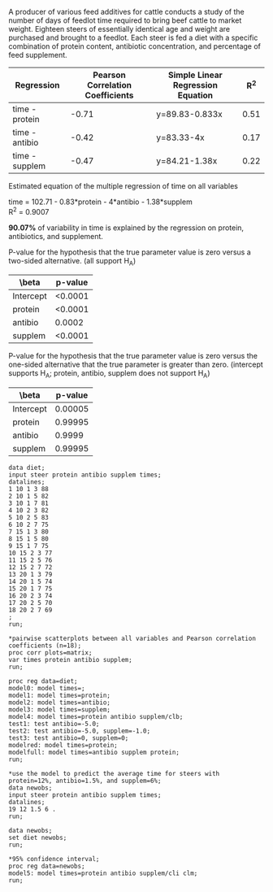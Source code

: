 A producer of various feed additives for cattle conducts a study of the number of days of
feedlot time required to bring beef cattle to market weight. Eighteen steers of essentially identical
age and weight are purchased and brought to a feedlot. Each steer is fed a diet with a specific
combination of protein content, antibiotic concentration, and percentage of feed supplement.


| Regression |  Pearson Correlation Coefficients  |  Simple Linear Regression Equation  |  R<sup>2</sup>  |   
|----------|----|----|----|    
|time - protein   |  -0.71  | y=89.83-0.833x   |  0.51  |    
|time - antibio   |  -0.42  |  y=83.33-4x  |  0.17   |   
|time - supplem   |  -0.47  | y=84.21-1.38x   |  0.22  |    

Estimated equation of the multiple regression of time on all variables   

time = 102.71 - 0.83\*protein - 4\*antibio - 1.38\*supplem   
R<sup>2</sup> = 0.9007

**90.07%** of variability in time is explained by the regression on protein, antibiotics, and supplement.

P-value for the hypothesis that the true parameter value is zero versus a two-sided alternative. (all support H<sub>A</sub>)

| \beta | p-value |
|-------|---------|
|Intercept|  <0.0001 |
|protein| <0.0001 |
|antibio| 0.0002 |
|supplem| <0.0001 |

P-value for the hypothesis that the true parameter value is zero versus the one-sided alternative that the true parameter is greater than zero. (intercept supports H<sub>A</sub>; protein, antibio, supplem does not support H<sub>A</sub>)

| \beta | p-value |
|-------|---------|
|Intercept|  0.00005 |
|protein| 0.99995 |
|antibio| 0.9999 |
|supplem| 0.99995 |




```SAS
data diet;
input steer protein antibio supplem times;
datalines;
1 10 1 3 88
2 10 1 5 82
3 10 1 7 81
4 10 2 3 82
5 10 2 5 83
6 10 2 7 75
7 15 1 3 80
8 15 1 5 80
9 15 1 7 75
10 15 2 3 77
11 15 2 5 76
12 15 2 7 72
13 20 1 3 79
14 20 1 5 74
15 20 1 7 75
16 20 2 3 74
17 20 2 5 70
18 20 2 7 69
;
run;
```

```SAS
*pairwise scatterplots between all variables and Pearson correlation coefficients (n=18);
proc corr plots=matrix;
var times protein antibio supplem;
run;

proc reg data=diet;
model0: model times=;
model1: model times=protein;
model2: model times=antibio; 
model3: model times=supplem;
model4: model times=protein antibio supplem/clb; 
test1: test antibio=-5.0; 
test2: test antibio=-5.0, supplem=-1.0; 
test3: test antibio=0, supplem=0; 
modelred: model times=protein; 
modelfull: model times=antibio supplem protein;
run;

*use the model to predict the average time for steers with protein=12%, antibio=1.5%, and supplem=6%;
data newobs;
input steer protein antibio supplem times;
datalines;
19 12 1.5 6 .
run;

data newobs;
set diet newobs;
run;

*95% confidence interval;
proc reg data=newobs;
model5: model times=protein antibio supplem/cli clm; 
run;
```
